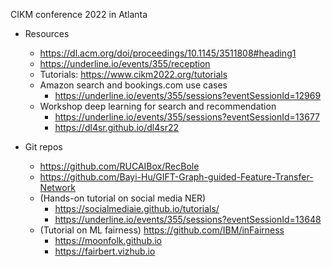 CIKM conference 2022 in Atlanta

* Resources
  * https://dl.acm.org/doi/proceedings/10.1145/3511808#heading1
  * https://underline.io/events/355/reception
  * Tutorials: https://www.cikm2022.org/tutorials
  * Amazon search and bookings.com use cases 
    * https://underline.io/events/355/sessions?eventSessionId=12969
  * Workshop deep learning for search and recommendation
    * https://underline.io/events/355/sessions?eventSessionId=13677
    * https://dl4sr.github.io/dl4sr22

* Git repos
  * https://github.com/RUCAIBox/RecBole
  * https://github.com/Bayi-Hu/GIFT-Graph-guided-Feature-Transfer-Network
  * (Hands-on tutorial on social media NER) 
    * https://socialmediaie.github.io/tutorials/
    * https://underline.io/events/355/sessions?eventSessionId=13648
  * (Tutorial on ML fairness) https://github.com/IBM/inFairness
    * https://moonfolk.github.io
    * https://fairbert.vizhub.io



  



